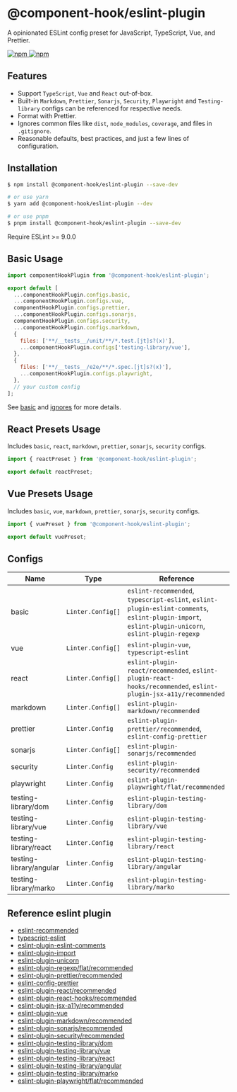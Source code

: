 # @component-hook/eslint-plugin

A opinionated ESLint config preset for JavaScript, TypeScript, Vue, and Prettier.

<p>
  <a href="https://npm-stat.com/charts.html?package=@component-hook/eslint-plugin">
    <img src="https://img.shields.io/npm/dm/@component-hook/eslint-plugin.svg" alt="npm"/>
  </a>
  <a href="https://www.npmjs.com/package/@component-hook/eslint-plugin">
    <img src="https://img.shields.io/npm/v/@component-hook/eslint-plugin.svg" alt="npm"/>
  </a>
</p>

## Features

- Support `TypeScript`, `Vue` and `React` out-of-box.
- Built-in `Markdown`, `Prettier`, `Sonarjs`, `Security`, `Playwright` and `Testing-library` configs can be referenced for respective needs.
- Format with Prettier.
- Ignores common files like `dist`, `node_modules`, `coverage`, and files in `.gitignore`.
- Reasonable defaults, best practices, and just a few lines of configuration.

## Installation

```bash
$ npm install @component-hook/eslint-plugin --save-dev

# or use yarn
$ yarn add @component-hook/eslint-plugin --dev

# or use pnpm
$ pnpm install @component-hook/eslint-plugin --save-dev
```

Require ESLint >= 9.0.0

## Basic Usage

```js
import componentHookPlugin from '@component-hook/eslint-plugin';

export default [
  ...componentHookPlugin.configs.basic,
  ...componentHookPlugin.configs.vue,
  componentHookPlugin.configs.prettier,
  ...componentHookPlugin.configs.sonarjs,
  componentHookPlugin.configs.security,
  ...componentHookPlugin.configs.markdown,
  {
    files: ['**/__tests__/unit/**/*.test.[jt]s?(x)'],
    ...componentHookPlugin.configs['testing-library/vue'],
  },
  {
    files: ['**/__tests__/e2e/**/*.spec.[jt]s?(x)'],
    ...componentHookPlugin.configs.playwright,
  },
  // your custom config
];
```

See [basic](./index.ts) and [ignores](./configs/ignores.ts) for more details.

## React Presets Usage

Includes `basic`, `react`, `markdown`, `prettier`, `sonarjs`, `security` configs.

```js
import { reactPreset } from '@component-hook/eslint-plugin';

export default reactPreset;
```

## Vue Presets Usage

Includes `basic`, `vue`, `markdown`, `prettier`, `sonarjs`, `security` configs.

```js
import { vuePreset } from '@component-hook/eslint-plugin';

export default vuePreset;
```

## Configs

| Name                    | Type              | Reference                                                                                                                                           |
| ----------------------- | ----------------- | --------------------------------------------------------------------------------------------------------------------------------------------------- |
| basic                   | `Linter.Config[]` | `eslint-recommended`, `typescript-eslint`, `eslint-plugin-eslint-comments`, `eslint-plugin-import`, `eslint-plugin-unicorn`, `eslint-plugin-regexp` |
| vue                     | `Linter.Config[]` | `eslint-plugin-vue`, `typescript-eslint`                                                                                                            |
| react                   | `Linter.Config[]` | `eslint-plugin-react/recommended`, `eslint-plugin-react-hooks/recommended`, `eslint-plugin-jsx-a11y/recommended`                                    |
| markdown                | `Linter.Config[]` | `eslint-plugin-markdown/recommended`                                                                                                                |
| prettier                | `Linter.Config`   | `eslint-plugin-prettier/recommended`, `eslint-config-prettier`                                                                                      |
| sonarjs                 | `Linter.Config[]` | `eslint-plugin-sonarjs/recommended`                                                                                                                 |
| security                | `Linter.Config`   | `eslint-plugin-security/recommended`                                                                                                                |
| playwright              | `Linter.Config`   | `eslint-plugin-playwright/flat/recommended`                                                                                                         |
| testing-library/dom     | `Linter.Config`   | `eslint-plugin-testing-library/dom`                                                                                                                 |
| testing-library/vue     | `Linter.Config`   | `eslint-plugin-testing-library/vue`                                                                                                                 |
| testing-library/react   | `Linter.Config`   | `eslint-plugin-testing-library/react`                                                                                                               |
| testing-library/angular | `Linter.Config`   | `eslint-plugin-testing-library/angular`                                                                                                             |
| testing-library/marko   | `Linter.Config`   | `eslint-plugin-testing-library/marko`                                                                                                               |

## Reference eslint plugin

- [eslint-recommended](https://github.com/eslint/eslint/blob/main/packages/js/src/configs/eslint-recommended.js)
- [typescript-eslint](https://github.com/typescript-eslint/typescript-eslint)
- [eslint-plugin-eslint-comments](https://github.com/eslint-community/eslint-plugin-eslint-comments/blob/main/lib/configs/recommended.js)
- [eslint-plugin-import](https://github.com/import-js/eslint-plugin-import)
- [eslint-plugin-unicorn](https://github.com/sindresorhus/eslint-plugin-unicorn)
- [eslint-plugin-regexp/flat/recommended](https://github.com/ota-meshi/eslint-plugin-regexp/blob/master/lib/configs/flat/recommended.ts)
- [eslint-plugin-prettier/recommended](https://github.com/prettier/eslint-plugin-prettier/blob/master/recommended.js)
- [eslint-config-prettier](https://github.com/prettier/eslint-config-prettier/blob/main/index.js)
- [eslint-plugin-react/recommended](https://github.com/jsx-eslint/eslint-plugin-react/blob/master/configs/recommended.js)
- [eslint-plugin-react-hooks/recommended](https://github.com/facebook/react/blob/main/packages/eslint-plugin-react-hooks/src/index.js)
- [eslint-plugin-jsx-a11y/recommended](https://github.com/jsx-eslint/eslint-plugin-jsx-a11y/blob/main/src/index.js)
- [eslint-plugin-vue](https://github.com/vuejs/eslint-plugin-vue)
- [eslint-plugin-markdown/recommended](https://github.com/eslint/markdown/blob/main/src/index.js)
- [eslint-plugin-sonarjs/recommended](https://github.com/SonarSource/eslint-plugin-sonarjs/blob/master/src/index.ts)
- [eslint-plugin-security/recommended](https://github.com/eslint-community/eslint-plugin-security/blob/main/index.js)
- [eslint-plugin-testing-library/dom](https://github.com/testing-library/eslint-plugin-testing-library/blob/main/lib/configs/dom.ts)
- [eslint-plugin-testing-library/vue](https://github.com/testing-library/eslint-plugin-testing-library/blob/main/lib/configs/vue.ts)
- [eslint-plugin-testing-library/react](https://github.com/testing-library/eslint-plugin-testing-library/blob/main/lib/configs/react.ts)
- [eslint-plugin-testing-library/angular](https://github.com/testing-library/eslint-plugin-testing-library/blob/main/lib/configs/angular.ts)
- [eslint-plugin-testing-library/marko](https://github.com/testing-library/eslint-plugin-testing-library/blob/main/lib/configs/marko.ts)
- [eslint-plugin-playwright/flat/recommended](https://github.com/playwright-community/eslint-plugin-playwright/blob/main/src/index.ts)
